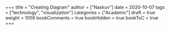 +++
title = "Creating Diagram"
author = ["Naskuv"]
date = 2020-10-07
tags = ["technology", "visualization"]
categories = ["Academic"]
draft = true
weight = 1008
bookComments = true
bookHidden = true
bookToC = true
+++
